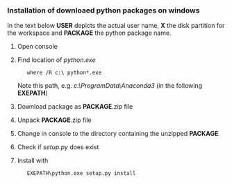 ### Installation of downloaed python packages on windows

<!-- Version: 2018-06-21 DWW -->

In the text below **USER** depicts the actual user name, **X** the disk partition for the workspace and **PACKAGE** the python package name. 

1. Open console
2. Find location of _python.exe_
    
          where /R c:\ python*.exe
   
   Note this path, e.g. _c:\ProgramData\Anaconda3_ (in the following **EXEPATH**) 
   
3. Download package as **PACKAGE**.zip file
4. Unpack **PACKAGE**.zip file
5. Change in console to the directory containing the unzipped **PACKAGE** 
6. Check if _setup.py_ does exist
7. Install with 

          EXEPATH\python.exe setup.py install

